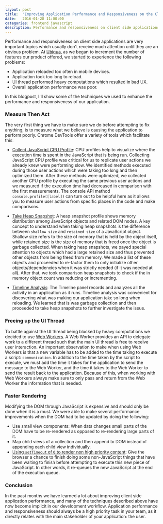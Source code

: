 ```yaml
---
layout: post
title:  "Improving Application Performance and Responsiveness on the Client"
date:   2016-01-28 11:00:00
categories: frontend javascript
description: Performance and responsiveness on client side applications are very important topics which usually don't receive much attention until they are an obvious problem. At Ubiqua, as we began to increment the number of features our product offered...
---
```

Performance and responsiveness on client side applications are very important topics which usually don't receive much attention until they are an obvious problem. At [Ubiqua](http://www.ubiqua.me/), as we began to increment the number of features our product offered, we started to experience the following problems:

- Application reloaded too often in mobile devices.
- Application took too long to reload.
- UI thread performed heavy computations which resulted in bad UX.
- Overall application performance was poor.

In this blogpost, I'll show some of the techniques we used to enhance the performance and responsiveness of our application.

### Measure Then Act
The very first thing we have to make sure we do before attempting to fix anything, is to measure what we believe is causing the application to perform poorly. Chrome DevTools offer a variety of tools which facilitate this:

- [Collect JavaScript CPU Profile](https://developer.chrome.com/devtools/docs/cpu-profiling): CPU profiles help to visualize where the execution time is spent in the JavaScript that is being run. Collecting JavaScript CPU profile was critical for us to replicate user actions we already knew were performing slow. We identified methods executed during those user actions which were taking too long and then optimized them. After these methods were optimized, we collected another CPU profile by executing the same previous user actions and we measured if the execution time had decreased in comparison with the first measurements. The console API method ``console.profile([label])`` can turn out to be helpful here as it allows you to measure user actions from specific places in the code and make comparisons.

- [Take Heap Snapshot](https://developer.chrome.com/devtools/docs/heap-profiling): A heap snapshot profile shows memory distribution among JavaScript objects and related DOM nodes.
A key concept to understand when taking heap snapshots is the difference between `shallow size` and `retained size` of a JavaScript object. Shallow size refers to the size of memory that is held by the object itself, while retained size is the size of memory that is freed once the object is garbage collected. When taking heap snapshots, we payed special attention to objects which had a large retained size and thus prevented other objects from being freed from memory. We made a list of these objects and proceeded to re-factor them to only initialize other objects/dependencies when it was strictly needed (if it was needed at all). After that, we took comparison heap snapshots to check if the in memory object count was reducing or incrementing.

- [Timeline Analysis](https://developer.chrome.com/devtools/docs/timeline): The Timeline panel records and analyzes all the activity in an application as it runs. Timeline analysis was convenient for discovering what was making our application take so long when reloading. We learned that is was garbage collection and then proceeded to take heap snapshots to further investigate the issue.

### Freeing up the UI Thread
To battle against the UI thread being blocked by heavy computations we decided to use [Web Workers](https://developer.mozilla.org/en-US/docs/Web/API/Web_Workers_API/Using_web_workers). A Web Worker provides an API to delegate work to a different thread such that the main UI thread is free to receive user interaction. An important observation to make when using Web Workers is that a new variable has to be added to the time taking to execute a script: `communication`. In addition to the time taken by the script to execute, we must add the time it takes for the application to send the message to the Web Worker, and the time it takes to the Web Worker to send the result back to the application. Because of this, when working with Web Workers always make sure to only pass and return from the Web Worker the information that is needed.

### Faster Rendering
Modifying the DOM through JavaScript is expensive and should only be done when it is a must. We were able to make several performance improvements when the DOM had to be updated by doing the following:

- Use small view components: When data changes small parts of the DOM have to be re-rendered as opposed to re-rendering large parts of it.
- Map child views of a collection and then append to DOM instead of appending each child view individually.
- [Using `setTimeout` of `0` to render non high priority content](http://stackoverflow.com/a/779785): Give the browser a chance to finish doing some non-JavaScript things that have been waiting to finish before attempting to execute this new piece of JavaScript. In other words, it re-queues the new JavaScript at the end of the execution queue.

### Conclusion
In the past months we have learned a lot about improving client side application performance, and many of the techniques described above have now become implicit in our development workflow. Application performance and responsiveness should always be a high priority task in your team, as it directly relates with the main stakeholder of your application: the user.

